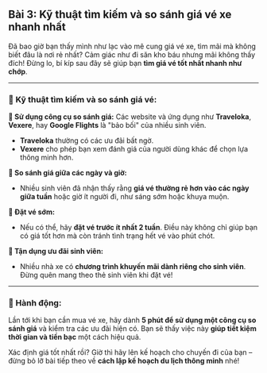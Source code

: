 ## Bài 3: Kỹ thuật tìm kiếm và so sánh giá vé xe nhanh nhất

Đã bao giờ bạn thấy mình như lạc vào mê cung giá vé xe, tìm mãi mà không biết đâu là nơi rẻ nhất? Cảm giác như đi săn kho báu nhưng mãi không thấy đích! Đừng lo, bí kíp sau đây sẽ giúp bạn **tìm giá vé tốt nhất nhanh như chớp**.

---

### 📌 Kỹ thuật tìm kiếm và so sánh giá vé:

**🔹 Sử dụng công cụ so sánh giá:**
Các website và ứng dụng như **Traveloka**, **Vexere**, hay **Google Flights** là "bảo bối" của nhiều sinh viên.  
- **Traveloka** thường có các ưu đãi bất ngờ.  
- **Vexere** cho phép bạn xem đánh giá của người dùng khác để chọn lựa thông minh hơn.

**🔹 So sánh giá giữa các ngày và giờ:**
- Nhiều sinh viên đã nhận thấy rằng **giá vé thường rẻ hơn vào các ngày giữa tuần** hoặc giờ ít người đi, như sáng sớm hoặc khuya muộn.  

**🔹 Đặt vé sớm:**
- Nếu có thể, hãy **đặt vé trước ít nhất 2 tuần**. Điều này không chỉ giúp bạn có giá tốt hơn mà còn tránh tình trạng hết vé vào phút chót.

**🔹 Tận dụng ưu đãi sinh viên:**
- Nhiều nhà xe có **chương trình khuyến mãi dành riêng cho sinh viên**. Đừng quên mang theo thẻ sinh viên khi đặt vé!

---

### 🚀 Hành động:

Lần tới khi bạn cần mua vé xe, hãy dành **5 phút để sử dụng một công cụ so sánh giá** và kiểm tra các ưu đãi hiện có. Bạn sẽ thấy việc này **giúp tiết kiệm thời gian và tiền bạc** một cách hiệu quả.

Xác định giá tốt nhất rồi? Giờ thì hãy lên kế hoạch cho chuyến đi của bạn – đừng bỏ lỡ bài tiếp theo về **cách lập kế hoạch du lịch thông minh** nhé!